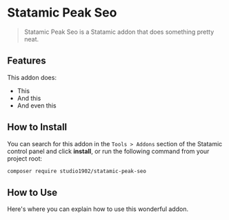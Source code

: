 # Statamic Peak Seo

> Statamic Peak Seo is a Statamic addon that does something pretty neat.

## Features

This addon does:

- This
- And this
- And even this

## How to Install

You can search for this addon in the `Tools > Addons` section of the Statamic control panel and click **install**, or run the following command from your project root:

``` bash
composer require studio1902/statamic-peak-seo
```

## How to Use

Here's where you can explain how to use this wonderful addon.
